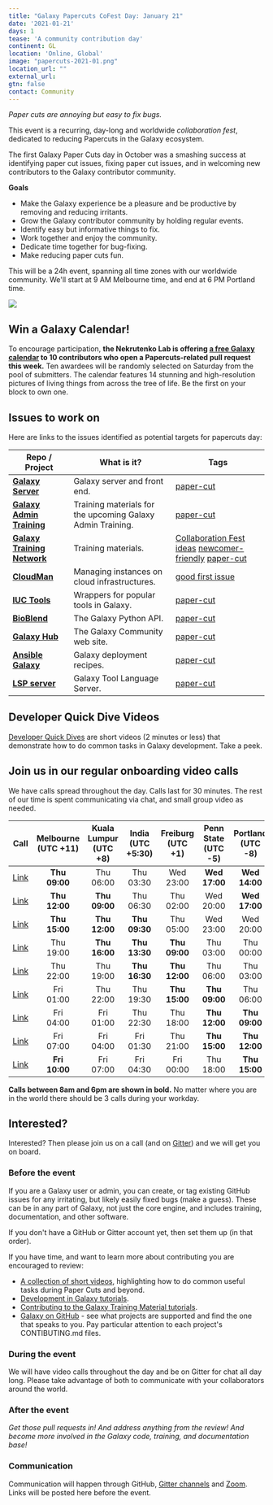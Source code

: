 ```yaml
---
title: "Galaxy Papercuts CoFest Day: January 21"
date: '2021-01-21'
days: 1
tease: 'A community contribution day'
continent: GL
location: 'Online, Global'
image: "papercuts-2021-01.png"
location_url: ""
external_url:
gtn: false
contact: Community
---
```


*Paper cuts are annoying but easy to fix bugs.*

This event is a recurring, day-long and worldwide *collaboration fest*, dedicated to reducing Papercuts in the Galaxy ecosystem.

The first Galaxy Paper Cuts day in October was a smashing success at identifying paper cut issues, fixing paper cut issues, and in welcoming new contributors to the Galaxy contributor community.

**Goals**

* Make the Galaxy experience be a pleasure and be productive by removing and reducing irritants.
* Grow the Galaxy contributor community by holding regular events.
* Identify easy but informative things to fix.
* Work together and enjoy the community.
* Dedicate time together for bug-fixing.
* Make reducing paper cuts fun.

This will be a 24h event, spanning all time zones with our worldwide community. We'll start at 9 AM Melbourne time, and end at 6 PM Portland time.


<img class="float-right" src="calendar.png" style="max-width: 10rem;" />

## Win a Galaxy Calendar!

To encourage participation, **the Nekrutenko Lab is offering [a free Galaxy calendar](https://www.mixbook.com/photo-calendars/all/full-photo-layout-24406570?vk=nKjxwLomt9n7SYB3b91U) to 10 contributors who open a Papercuts-related pull request this week.**  Ten awardees will be randomly selected on Saturday from the pool of submitters.  The calendar features 14 stunning and high-resolution pictures of living things from across the tree of life.  Be the first on your block to own one.


## Issues to work on

Here are links to the issues identified as potential targets for papercuts day:


| Repo / Project | What is it? | Tags |
| --- | --- | --- |
| **[Galaxy Server](https://github.com/galaxyproject/galaxy)** | Galaxy server and front end. | <a class="btn btn-info btn-sm" href="https://github.com/galaxyproject/galaxy/issues?q=is%3Aopen+label%3Apaper-cut" role="button">paper-cut</a> | 
| **[Galaxy Admin Training](https://github.com/galaxyproject/admin-training/)** | Training materials for the upcoming Galaxy Admin Training. | <a class="btn btn-info btn-sm" href="https://github.com/galaxyproject/admin-training/labels/paper-cuts" role="button">paper-cut</a> | 
| **[Galaxy Training Network](https://github.com/galaxyproject/training-material)** | Training materials. | <a class="btn btn-info btn-sm" href="https://github.com/galaxyproject/training-material/issues/2070" role="button">Collaboration Fest ideas</a> <a class="btn btn-info btn-sm" href="https://github.com/galaxyproject/training-material/labels/newcomer-friendly" role="button">newcomer-friendly</a> <a class="btn btn-info btn-sm" href="https://github.com/galaxyproject/training-material/labels/paper-cut" role="button">paper-cut</a> | 
| **[CloudMan](https://github.com/galaxyproject/cloudman)** | Managing instances on cloud infrastructures. | <a class="btn btn-info btn-sm" href="https://github.com/galaxyproject/cloudman/labels/good%20first%20issue" role="button">good first issue</a> | 
| **[IUC Tools](https://github.com/galaxyproject/tools-iuc)** | Wrappers for popular tools in Galaxy. | <a class="btn btn-info btn-sm" href="https://github.com/galaxyproject/tools-iuc/issues?q=is%3Aopen+is%3Aissue+label%3Apaper-cut" role="button">paper-cut</a>  | 
| **[BioBlend](https://github.com/galaxyproject/bioblend)** | The Galaxy Python API. | <a class="btn btn-info btn-sm" href="https://github.com/galaxyproject/bioblend/issues?q=is%3Aopen+is%3Aissue+label%3Apaper-cut" role="button">paper-cut</a> | 
| **[Galaxy Hub](https://github.com/galaxyproject/galaxy-hub/)** | The Galaxy Community web site. | <a class="btn btn-info btn-sm" href="https://github.com/galaxyproject/galaxy-hub/labels/paper-cut">paper-cut</a> | 
| **[Ansible Galaxy](https://github.com/galaxyproject/ansible-galaxy/)** | Galaxy deployment recipes.  | <a class="btn btn-info btn-sm" href="https://github.com/galaxyproject/ansible-galaxy/labels/paper-cut">paper-cut</a> | 
| **[LSP server](https://github.com/galaxyproject/galaxy-language-server/)** | Galaxy Tool Language Server.  | <a class="btn btn-info btn-sm" href="https://github.com/galaxyproject/galaxy-language-server/labels/paper-cut">paper-cut</a> | 


## Developer Quick Dive Videos

[Developer Quick Dives](https://www.youtube.com/playlist?list=PLNFLKDpdM3B8Ro-V0mZboQjj40RimRZ8n) are short videos (2 minutes or less) that demonstrate how to do common tasks in Galaxy development.  Take a peek.


## Join us in our regular onboarding video calls

We have calls spread throughout the day.  Calls last for 30 minutes.  The rest of our time is spent communicating via chat, and small group video as needed.


| Call | Melbourne<br />(UTC +11) | Kuala Lumpur<br />(UTC +8) | India<br />(UTC +5:30) | Freiburg<br />(UTC +1) | Penn State<br />(UTC -5) | Portland<br />(UTC -8) | Your<br />Time |
| :---: | :---: | :---: | :---: | :---: | :---: | :---: | :---: |
| [Link](https://zoom.us/j/93825523920?pwd=cmlWMk1TYzlCOGYrNW0yZktOSkdPZz09) | **Thu<br />09:00** | Thu<br />06:00 | Thu<br />03:30 | Wed<br />23:00 | **Wed<br />17:00** | **Wed<br />14:00** | [See](https://www.timeanddate.com/worldclock/fixedtime.html?msg=09%3A00+Melbourne+Galaxy+Papercuts+CoFest+Call&iso=20210121T09&p1=152&am=30) |
| [Link](https://zoom.us/j/93825523920?pwd=cmlWMk1TYzlCOGYrNW0yZktOSkdPZz09) | **Thu<br />12:00** | **Thu<br />09:00** | Thu<br />06:30 | Thu<br />02:00 | Wed<br />20:00 | **Wed<br />17:00** | [See](https://www.timeanddate.com/worldclock/fixedtime.html?msg=12%3A00+Melbourne+Galaxy+Papercuts+CoFest+Call&iso=20210121T12&p1=152&am=30) |
| [Link](https://zoom.us/j/93825523920?pwd=cmlWMk1TYzlCOGYrNW0yZktOSkdPZz09) | **Thu<br />15:00** | **Thu<br />12:00** | **Thu<br />09:30** | Thu<br />05:00 | Wed<br />23:00 | Wed<br />20:00 | [See](https://www.timeanddate.com/worldclock/fixedtime.html?msg=15%3A00+Melbourne+Galaxy+Papercuts+CoFest+Call&iso=20210121T15&p1=152&am=30) |
| [Link](https://us02web.zoom.us/j/87233612661?pwd=RU9MZ1ZZc3NuMmJvakoxTnduWlErdz09) | Thu<br />19:00 | **Thu<br />16:00** | **Thu<br />13:30** | **Thu<br />09:00** | Thu<br />03:00 | Thu<br />00:00 | [See](https://www.timeanddate.com/worldclock/fixedtime.html?msg=09%3A00+Freiburg+Galaxy+Papercuts+CoFest+Call&iso=20210121T09&p1=980&am=30) |
| [Link](https://us02web.zoom.us/j/87233612661?pwd=RU9MZ1ZZc3NuMmJvakoxTnduWlErdz09) | Thu<br />22:00 | Thu<br />19:00 | **Thu<br />16:30** | **Thu<br />12:00** | Thu<br />06:00 | Thu<br />03:00 | [See](https://www.timeanddate.com/worldclock/fixedtime.html?msg=12%3A00+Freiburg+Galaxy+Papercuts+CoFest+Call&iso=20210121T12&p1=980&am=30) |
| [Link](https://us02web.zoom.us/j/87233612661?pwd=RU9MZ1ZZc3NuMmJvakoxTnduWlErdz09) | Fri<br />01:00 | Thu<br />22:00 | Thu<br />19:30 | **Thu<br />15:00** | **Thu<br />09:00** | Thu<br />06:00 | [See](https://www.timeanddate.com/worldclock/fixedtime.html?msg=15%3A00+Freiburg+Galaxy+Papercuts+Cofest+Call&iso=20210121T14&p1=%3A&am=30) |
| [Link](https://zoom.us/j/96975903167?pwd=NHozK1F0TlkzTGlYQjNWK3VJb2tuZz09) | Fri<br />04:00 | Fri<br />01:00 | Thu<br />22:30 | Thu<br />18:00 | **Thu<br />12:00** | **Thu<br />09:00** | [See](https://www.timeanddate.com/worldclock/fixedtime.html?msg=12%3A00+Penn+State+Galaxy+Papercuts+CoFest+Call&iso=20210121T12&p1=3705&am=30) |
| [Link](https://zoom.us/j/96975903167?pwd=NHozK1F0TlkzTGlYQjNWK3VJb2tuZz09) | Fri<br />07:00 | Fri<br />04:00 | Fri<br />01:30 | Thu<br />21:00 | **Thu<br />15:00** | **Thu<br />12:00** | [See](https://www.timeanddate.com/worldclock/fixedtime.html?msg=12%3A00+Penn+State+Galaxy+Papercuts+CoFest+Call&iso=20210121T15&p1=3705&am=30) |
| [Link](https://zoom.us/j/96975903167?pwd=NHozK1F0TlkzTGlYQjNWK3VJb2tuZz09) | **Fri<br />10:00** | Fri<br />07:00 | Fri<br />04:30 | Fri<br />00:00 | Thu<br />18:00 | **Thu<br />15:00** | [See](https://www.timeanddate.com/worldclock/fixedtime.html?msg=15%3A00+Portland+Galaxy+Papercuts+Cofest+Call&iso=20210121T15&p1=202&am=30) |

**Calls between 8am and 6pm are shown in bold.**  No matter where you are in the world there should be 3 calls during your workday.


## Interested?

Interested? Then please join us on a call (and on [Gitter](https://gitter.im/galaxyproject/Lobby)) and we will get you on board.

### Before the event

If you are a Galaxy user or admin, you can create, or tag existing GitHub issues for any irritating, but likely easily fixed bugs (make a guess). These can be in any part of Galaxy, not just the core engine, and includes training, documentation, and other software.

If you don't have a GitHub or Gitter account yet, then set them up (in that order).

If you have time, and want to learn more about contributing you are encouraged to review:

* [A collection of short videos](https://www.youtube.com/playlist?list=PLNFLKDpdM3B8Ro-V0mZboQjj40RimRZ8n), highlighting how to do common useful tasks during Paper Cuts and beyond.
* [Development in Galaxy tutorials](https://training.galaxyproject.org/training-material/topics/dev/).
* [Contributing to the Galaxy Training Material tutorials](https://training.galaxyproject.org/training-material/topics/contributing/).
* [Galaxy on GitHub](https://github.com/galaxyproject) - see what projects are supported and find the one that speaks to you. Pay particular attention to each project's CONTIBUTING.md files.

### During the event

We will have video calls throughout the day and be on Gitter for chat all day long. Please take advantage of both to communicate with your collaborators around the world.

### After the event

*Get those pull requests in! And address anything from the review! And become more involved in the Galaxy code, training, and documentation base!*

### Communication

Communication will happen through GitHub, [Gitter channels](https://gitter.im/galaxyproject/Lobby) and [Zoom](#join-us-in-our-regular-video-calls). Links will be posted here before the event.  
